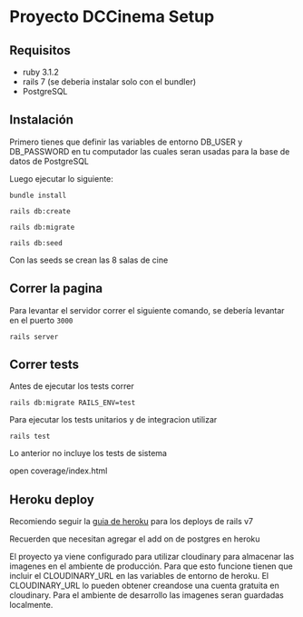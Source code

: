 # Proyecto DCCinema Setup

## Requisitos

- ruby 3.1.2
- rails 7 (se deberia instalar solo con el bundler)
- PostgreSQL

## Instalación

Primero tienes que definir las variables de entorno DB_USER y DB_PASSWORD en tu computador las cuales seran usadas para la base de datos de PostgreSQL

Luego ejecutar lo siguiente:

```
bundle install
```

```
rails db:create
```

```
rails db:migrate
```

```
rails db:seed
```

Con las seeds se crean las 8 salas de cine

## Correr la pagina

Para levantar el servidor correr el siguiente comando, se debería levantar en el puerto `3000`

```
rails server
```

## Correr tests

Antes de ejecutar los tests correr

```
rails db:migrate RAILS_ENV=test
```

Para ejecutar los tests unitarios y de integracion utilizar

```
rails test
```

Lo anterior no incluye los tests de sistema

open coverage/index.html

## Heroku deploy

Recomiendo seguir la [guia de heroku](https://devcenter.heroku.com/articles/getting-started-with-rails7) para los deploys de rails v7

Recuerden que necesitan agregar el add on de postgres en heroku

El proyecto ya viene configurado para utilizar cloudinary para almacenar las imagenes en el ambiente de producción.
Para que esto funcione tienen que incluir el CLOUDINARY_URL en las variables de entorno de heroku. El CLOUDINARY_URL
lo pueden obtener creandose una cuenta gratuita en cloudinary. Para el ambiente de desarrollo las imagenes seran guardadas localmente.
